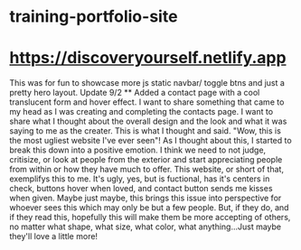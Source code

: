# training-portfolio-site
# https://discoveryourself.netlify.app
This was for fun to showcase more js static navbar/ toggle btns and just a pretty hero layout. Update 9/2 ** Added a contact page with a cool translucent form and hover effect.
I want to share something that came to my head as I was creating and completing the contacts page. I want to share what I thought about the overall design and the look and what it was saying to me as the creater. This is what I thought and said. "Wow, this is the most ugliest website I've ever seen"! As I thought about this, I started to break this down into a positive emotion. I think we need to not judge, critisize, or look at people from the exterior and start appreciating people from within or how they have much to offer. This website, or short of that, exemplifys this to me. It's ugly, yes, but is fuctional, has it's centers in check, buttons hover when loved, and contact button sends me kisses when given. Maybe just maybe, this brings this issue into perspective for whoever sees this which may only be but a few people. But, if they do, and if they read this, hopefully this will make them be more accepting of others, no matter what shape, what size, what color, what anything...Just maybe they'll love a little more!
